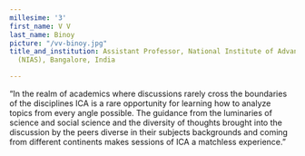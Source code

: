 ```yaml
---
millesime: '3'
first_name: V V
last_name: Binoy
picture: "/vv-binoy.jpg"
title_and_institution: Assistant Professor, National Institute of Advanced Studies
  (NIAS), Bangalore, India

---
```

“In the realm of academics where discussions rarely cross the boundaries of the disciplines ICA is a rare opportunity for learning how to analyze topics from every angle possible. The guidance from the luminaries of science and social science and the diversity of thoughts brought into the discussion by the peers diverse in their subjects backgrounds and coming from different continents makes sessions of ICA a matchless experience.”